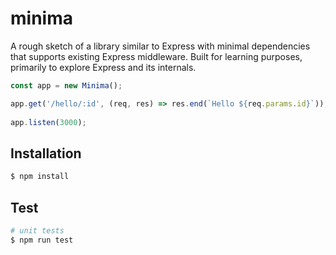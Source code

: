 # minima
A rough sketch of a library similar to Express with minimal dependencies that supports existing Express middleware. 
Built for learning purposes, primarily to explore Express and its internals.

```javascript
const app = new Minima();

app.get('/hello/:id', (req, res) => res.end(`Hello ${req.params.id}`));
  
app.listen(3000);
```

## Installation

```bash
$ npm install
```

## Test

```bash
# unit tests
$ npm run test
